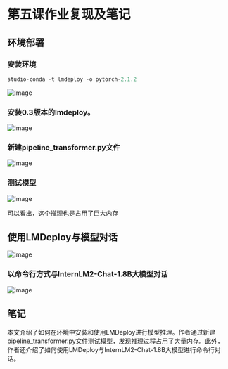 # 第五课作业复现及笔记

## 环境部署

### 安装环境

```python
studio-conda -t lmdeploy -o pytorch-2.1.2
```

![image](https://github.com/Mr-Poole3/InternLM/assets/112788987/81d1c4dc-7de7-4676-a585-ff94664fdcbb)


### 安装0.3版本的lmdeploy。

![image](https://github.com/Mr-Poole3/InternLM/assets/112788987/2de5c0f6-e476-416e-ad4b-47e258f8485d)


### 新建pipeline_transformer.py文件

![image](https://github.com/Mr-Poole3/InternLM/assets/112788987/edee4f1d-035b-400f-96db-eb63802fb12f)


### 测试模型
![image](https://github.com/Mr-Poole3/InternLM/assets/112788987/d026a2ed-1a91-4538-a2a0-8851d9c6ec88)


可以看出，这个推理也是占用了巨大内存

## 使用LMDeploy与模型对话

![image](https://github.com/Mr-Poole3/InternLM/assets/112788987/3b2e0372-9c43-4629-abb8-c699324dfb53)


### 以命令行方式与InternLM2-Chat-1.8B大模型对话

![image](https://github.com/Mr-Poole3/InternLM/assets/112788987/7bb0f295-bdd2-4bdf-a77c-1fc2741bbfcd)


## 笔记
本文介绍了如何在环境中安装和使用LMDeploy进行模型推理。作者通过新建pipeline_transformer.py文件测试模型，发现推理过程占用了大量内存。此外，作者还介绍了如何使用LMDeploy与InternLM2-Chat-1.8B大模型进行命令行对话。
